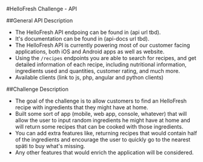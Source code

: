 #HelloFresh Challenge - API

##General API Description
- The HelloFresh API endpoing can be found in (api url tbd).
- It's documentation can be found in (api-docs url tbd).
- The HelloFresh API is currently powering most of our customer facing applications, both iOS and Android apps as well as website.
- Using the `/recipes` endpoints you are able to search for recipes, and get detailed information of each recipe, including nutritional information, ingredients used and quantities, customer rating, and much more.
- Available clients (link to js, php, angular and python clients)

##Challenge Description
- The goal of the challenge is to allow customers to find an HelloFresh recipe with ingredients that they might have at home.
- Built some sort of app (mobile, web app, console, whatever) that will allow the user to input random ingredients he might have at home and will return some recipes that can be cooked with those ingredients.
- You can add extra features like, returning recipes that would contain half of the ingredients and encourage the user to quickly go to the nearest späti to buy what's missing.
- Any other features that would enrich the application will be considered.
